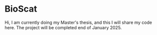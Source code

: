 # BioScat

Hi, I am currently doing my Master's thesis, and this I will share my code here. The project will be completed end of January 2025.